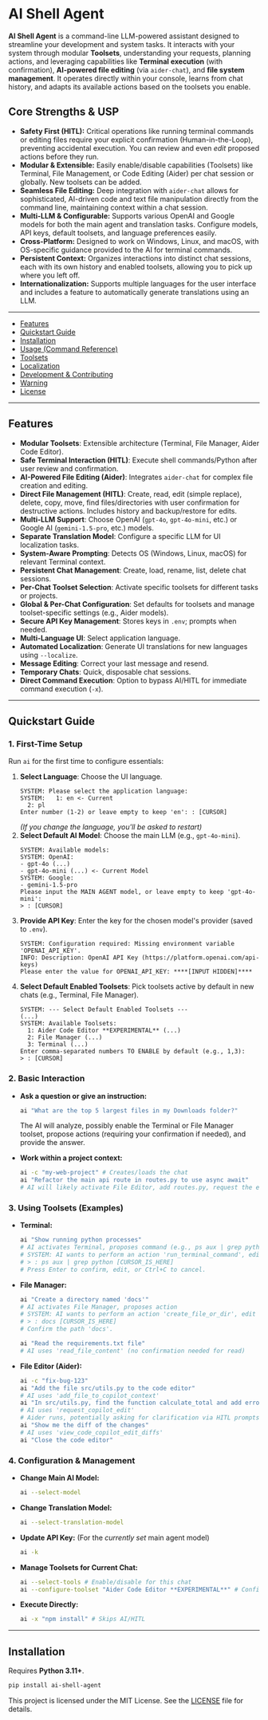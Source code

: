# AI Shell Agent

**AI Shell Agent** is a command-line LLM-powered assistant designed to streamline your development and system tasks. It interacts with your system through modular **Toolsets**, understanding your requests, planning actions, and leveraging capabilities like **Terminal execution** (with confirmation), **AI-powered file editing** (via `aider-chat`), and **file system management**. It operates directly within your console, learns from chat history, and adapts its available actions based on the toolsets you enable.

## Core Strengths & USP

*   **Safety First (HITL):** Critical operations like running terminal commands or editing files require your explicit confirmation (Human-in-the-Loop), preventing accidental execution. You can review and even *edit* proposed actions before they run.
*   **Modular & Extensible:** Easily enable/disable capabilities (Toolsets) like Terminal, File Management, or Code Editing (Aider) per chat session or globally. New toolsets can be added.
*   **Seamless File Editing:** Deep integration with `aider-chat` allows for sophisticated, AI-driven code and text file manipulation directly from the command line, maintaining context within a chat session.
*   **Multi-LLM & Configurable:** Supports various OpenAI and Google models for both the main agent and translation tasks. Configure models, API keys, default toolsets, and language preferences easily.
*   **Cross-Platform:** Designed to work on Windows, Linux, and macOS, with OS-specific guidance provided to the AI for terminal commands.
*   **Persistent Context:** Organizes interactions into distinct chat sessions, each with its own history and enabled toolsets, allowing you to pick up where you left off.
*   **Internationalization:** Supports multiple languages for the user interface and includes a feature to automatically generate translations using an LLM.

---

*   [Features](#features)
*   [Quickstart Guide](#quickstart-guide)
*   [Installation](#installation)
*   [Usage (Command Reference)](#usage-command-reference)
*   [Toolsets](#toolsets)
*   [Localization](#localization)
*   [Development & Contributing](#development--contributing)
*   [Warning](#warning)
*   [License](#license)

---

## Features

*   **Modular Toolsets**: Extensible architecture (Terminal, File Manager, Aider Code Editor).
*   **Safe Terminal Interaction (HITL)**: Execute shell commands/Python after user review and confirmation.
*   **AI-Powered File Editing (Aider)**: Integrates `aider-chat` for complex file creation and editing.
*   **Direct File Management (HITL)**: Create, read, edit (simple replace), delete, copy, move, find files/directories with user confirmation for destructive actions. Includes history and backup/restore for edits.
*   **Multi-LLM Support**: Choose OpenAI (`gpt-4o`, `gpt-4o-mini`, etc.) or Google AI (`gemini-1.5-pro`, etc.) models.
*   **Separate Translation Model**: Configure a specific LLM for UI localization tasks.
*   **System-Aware Prompting**: Detects OS (Windows, Linux, macOS) for relevant Terminal context.
*   **Persistent Chat Management**: Create, load, rename, list, delete chat sessions.
*   **Per-Chat Toolset Selection**: Activate specific toolsets for different tasks or projects.
*   **Global & Per-Chat Configuration**: Set defaults for toolsets and manage toolset-specific settings (e.g., Aider models).
*   **Secure API Key Management**: Stores keys in `.env`; prompts when needed.
*   **Multi-Language UI**: Select application language.
*   **Automated Localization**: Generate UI translations for new languages using `--localize`.
*   **Message Editing**: Correct your last message and resend.
*   **Temporary Chats**: Quick, disposable chat sessions.
*   **Direct Command Execution**: Option to bypass AI/HITL for immediate command execution (`-x`).

---

## Quickstart Guide

### 1. First-Time Setup

Run `ai` for the first time to configure essentials:

1.  **Select Language**: Choose the UI language.
    ```
    SYSTEM: Please select the application language:
    SYSTEM:   1: en <- Current
      2: pl
    Enter number (1-2) or leave empty to keep 'en': : [CURSOR]
    ```
    *(If you change the language, you'll be asked to restart)*
2.  **Select Default AI Model**: Choose the main LLM (e.g., `gpt-4o-mini`).
    ```
    SYSTEM: Available models:
    SYSTEM: OpenAI:
    - gpt-4o (...)
    - gpt-4o-mini (...) <- Current Model
    SYSTEM: Google:
    - gemini-1.5-pro
    Please input the MAIN AGENT model, or leave empty to keep 'gpt-4o-mini':
    > : [CURSOR]
    ```
3.  **Provide API Key**: Enter the key for the chosen model's provider (saved to `.env`).
    ```
    SYSTEM: Configuration required: Missing environment variable 'OPENAI_API_KEY'.
    INFO: Description: OpenAI API Key (https://platform.openai.com/api-keys)
    Please enter the value for OPENAI_API_KEY: ****[INPUT HIDDEN]****
    ```
4.  **Select Default Enabled Toolsets**: Pick toolsets active by default in new chats (e.g., Terminal, File Manager).
    ```
    SYSTEM: --- Select Default Enabled Toolsets ---
    (...)
    SYSTEM: Available Toolsets:
      1: Aider Code Editor **EXPERIMENTAL** (...)
      2: File Manager (...)
      3: Terminal (...)
    Enter comma-separated numbers TO ENABLE by default (e.g., 1,3):
    > : [CURSOR]
    ```

### 2. Basic Interaction

*   **Ask a question or give an instruction:**
    ```bash
    ai "What are the top 5 largest files in my Downloads folder?"
    ```
    The AI will analyze, possibly enable the Terminal or File Manager toolset, propose actions (requiring your confirmation if needed), and provide the answer.

*   **Work within a project context:**
    ```bash
    ai -c "my-web-project" # Creates/loads the chat
    ai "Refactor the main api route in routes.py to use async await"
    # AI will likely activate File Editor, add routes.py, request the edit.
    ```

### 3. Using Toolsets (Examples)

*   **Terminal:**
    ```bash
    ai "Show running python processes"
    # AI activates Terminal, proposes command (e.g., ps aux | grep python)
    # SYSTEM: AI wants to perform an action 'run_terminal_command', edit or confirm: ps aux | grep python
    # > : ps aux | grep python [CURSOR_IS_HERE]
    # Press Enter to confirm, edit, or Ctrl+C to cancel.
    ```

*   **File Manager:**
    ```bash
    ai "Create a directory named 'docs'"
    # AI activates File Manager, proposes action
    # SYSTEM: AI wants to perform an action 'create_file_or_dir', edit or confirm: {'path': 'docs', 'is_directory': True} # Simplified prompt
    # > : docs [CURSOR_IS_HERE]
    # Confirm the path 'docs'.

    ai "Read the requirements.txt file"
    # AI uses 'read_file_content' (no confirmation needed for read)
    ```

*   **File Editor (Aider):**
    ```bash
    ai -c "fix-bug-123"
    ai "Add the file src/utils.py to the code editor"
    # AI uses 'add_file_to_copilot_context'
    ai "In src/utils.py, find the function calculate_total and add error handling for zero division. Explain the changes."
    # AI uses 'request_copilot_edit'
    # Aider runs, potentially asking for clarification via HITL prompts using 'respond_to_code_copilot_input_request'
    ai "Show me the diff of the changes"
    # AI uses 'view_code_copilot_edit_diffs'
    ai "Close the code editor"
    ```

### 4. Configuration & Management

*   **Change Main AI Model:**
    ```bash
    ai --select-model
    ```
*   **Change Translation Model:**
    ```bash
    ai --select-translation-model
    ```
*   **Update API Key:** (For the *currently set* main agent model)
    ```bash
    ai -k
    ```
*   **Manage Toolsets for Current Chat:**
    ```bash
    ai --select-tools # Enable/disable for this chat
    ai --configure-toolset "Aider Code Editor **EXPERIMENTAL**" # Configure Aider models
    ```
*   **Execute Directly:**
    ```bash
    ai -x "npm install" # Skips AI/HITL
    ```

---

## Installation

Requires **Python 3.11+**.

```bash
pip install ai-shell-agent
```

This project is licensed under the MIT License. See the [LICENSE](LICENSE) file for details.